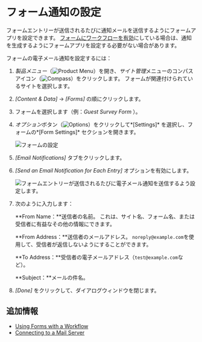# フォーム通知の設定

フォームエントリーが送信されるたびに通知メールを送信するようにフォームアプリを設定できます。 [フォームにワークフローを有効](./advanced-forms-usage/using-forms-with-a-workflow.md)にしている場合は、通知を生成するようにフォームアプリを設定する必要がない場合があります。

フォームの電子メール通知を設定するには：

1.  *製品メニュー*（![Product Menu](../../../images/icon-product-menu.png)）を開き、*サイト管理*メニューのコンパスアイコン（![Compass](../../../images/icon-compass.png)）をクリックします。 フォームが関連付けられているサイトを選択します。

2.  *[Content & Data]* → *[Forms]* の順にクリックします。

3.  フォームを選択します（例：*Guest Survey Form* ）。

4.  *オプション*ボタン（![Options](../../../images/icon-options.png)）をクリックして*[Settings]* を選択し、フォームの*[Form Settings]* セクションを開きます。

    ![フォームの設定](./configuring-form-notifications/images/01.png)

5.  *[Email Notifications]* タブをクリックします。

6.  *[Send an Email Notification for Each Entry]* オプションを有効にします。

    ![フォームエントリーが送信されるたびに電子メール通知を送信するよう設定します。](./configuring-form-notifications/images/02.png)

7.  次のように入力します：

    **From Name：**送信者の名前。 これは、サイト名、フォーム名、または受信者に有益なその他の情報にできます。

    **From Address：**送信者のメールアドレス。 `noreply@example.com`を使用して、受信者が返信しないようにすることができます。

    **To Address：**受信者の電子メールアドレス（`test@example.com`など）。

    **Subject：**メールの件名。

8.  *[Done]* をクリックして、ダイアログウィンドウを閉じます。

## 追加情報

  - [Using Forms with a Workflow](./advanced-forms-usage/using-forms-with-a-workflow.md)
  - [Connecting to a Mail Server](../../../installation-and-upgrades/setting-up-liferay-dxp/configuring-mail/connecting-to-a-mail-server.md)
